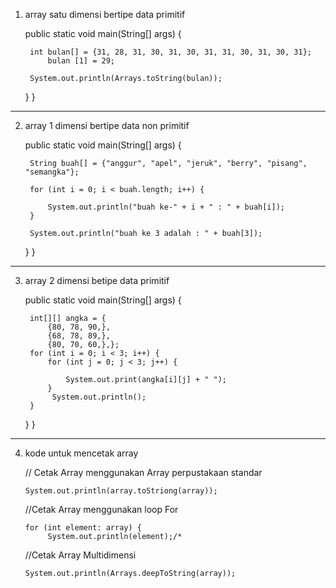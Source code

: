 1. array satu dimensi bertipe data primitif
   
     public static void main(String[] args) {
   

        int bulan[] = {31, 28, 31, 30, 31, 30, 31, 31, 30, 31, 30, 31};
            bulan [1] = 29;
            
        System.out.println(Arrays.toString(bulan));
        
    }
}
--------------------------------------------------------------
2. array 1 dimensi bertipe data non primitif
   
    public static void main(String[] args) {
   
        String buah[] = {"anggur", "apel", "jeruk", "berry", "pisang", "semangka"};
        
        for (int i = 0; i < buah.length; i++) {
            
            System.out.println("buah ke-" + i + " : " + buah[i]);
        }
        
        System.out.println("buah ke 3 adalah : " + buah[3]);
    }
}
-----------------------------------------------------------------------
3. array 2 dimensi betipe data primitif
   
    public static void main(String[] args) {
   
        int[][] angka = {
            {80, 78, 90,},
            {68, 78, 89,},
            {80, 70, 60,},};
        for (int i = 0; i < 3; i++) {
            for (int j = 0; j < 3; j++) {

                System.out.print(angka[i][j] + " ");
            }
             System.out.println();
        }
    }
}
-------------------------------------------------------------------------
4. kode untuk mencetak array
   
    // Cetak Array menggunakan Array perpustakaan standar 
   
       System.out.println(array.toStriong(array));
   
    //Cetak Array menggunakan loop For 
   
       for (int element: array) {
            System.out.println(element);/*
       
   //Cetak Array Multidimensi 
   
       System.out.println(Arrays.deepToString(array));
